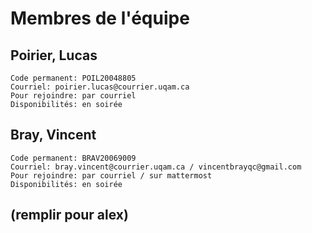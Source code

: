 # Membres de l'équipe

## Poirier, Lucas
``` 
Code permanent: POIL20048805
Courriel: poirier.lucas@courrier.uqam.ca
Pour rejoindre: par courriel
Disponibilités: en soirée
``` 

## Bray, Vincent
``` 
Code permanent: BRAV20069009
Courriel: bray.vincent@courrier.uqam.ca / vincentbrayqc@gmail.com
Pour rejoindre: par courriel / sur mattermost
Disponibilités: en soirée
``` 

## (remplir pour alex)
